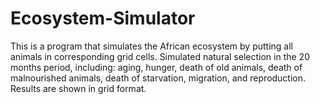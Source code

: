 # Ecosystem-Simulator
This is a program that simulates the African ecosystem by putting all animals in corresponding grid cells.
Simulated natural selection in the 20 months period, including: aging, hunger, death of old animals, death of malnourished animals, death of starvation, migration, and reproduction. 
Results are shown in grid format.
